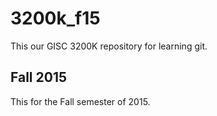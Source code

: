 # 3200k_f15
This our GISC 3200K repository for learning git.

## Fall 2015
This for the Fall semester of 2015.

